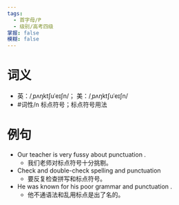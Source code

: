```yaml
---
tags:
  - 首字母/P
  - 级别/高考四级
掌握: false
模糊: false
---
```

# 词义
- 英：/ˌpʌŋktʃuˈeɪʃn/； 美：/ˌpʌŋktʃuˈeɪʃn/
- #词性/n  标点符号；标点符号用法
# 例句
- Our teacher is very fussy about punctuation .
	- 我们老师对标点符号十分挑剔。
- Check and double-check spelling and punctuation
	- 要反复检查拼写和标点符号。
- He was known for his poor grammar and punctuation .
	- 他不通语法和乱用标点是出了名的。
